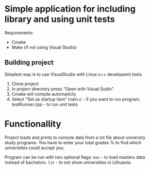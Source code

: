 # Simple application for including library and using unit tests

Requirements:
- Cmake
- Make (if not using Visual Studio)

## Building project
Simplest way is to use VisualStudio with Linux c++ developemt tools
 1. Clone project
 2. In project directory press "Open with Visual Sudio"
 3. Cmake will compile automaticlly
 4. Select "Set as startup item" main.c - if you want to run program, testRunner.cpp - to run unit tests 


# Functionallity
Project loads and prints to console data from a txt file about university study programs. You have to enter your total grades % to find which universities could accept you.

Program can be run with two optional flags: `mas` - to load masters data  instead of bachelors. `lit` - to not show universities in Lithuania.
